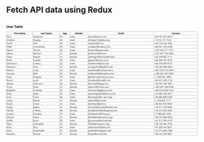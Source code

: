 ## Fetch API data using Redux

<div align="center">
  <img src="./src/screencapture-localhost-3000-2023-05-24-15_39_27.png" alt="interface" width="800" style="margin-right: 20px"/>
</div>